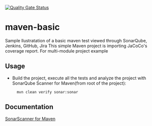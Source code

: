 [![Quality Gate Status](http://54.69.165.75:9000/api/project_badges/measure?project=GPC%3Agithub%3Amaven-basic&metric=alert_status)](http://54.69.165.75:9000/dashboard?id=GPC%3Agithub%3Amaven-basic)
# maven-basic
Sample llustratation of a basic maven test viewed through SonarQube, Jenkins, GitHub, Jira
This simple Maven project is importing JaCoCo's coverage report. For multi-module project example

## Usage

* Build the project, execute all the tests and analyze the project with SonarQube Scanner for Maven(from root  of the project):

        mvn clean verify sonar:sonar

## Documentation

[SonarScanner for Maven](https://docs.sonarqube.org/latest/analysis/scan/sonarscanner-for-maven/)

